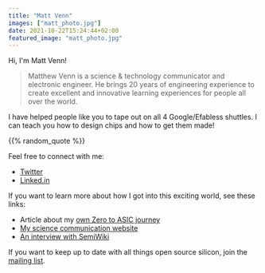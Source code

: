 ```yaml
---
title: "Matt Venn"
images: ["matt_photo.jpg"]
date: 2021-10-22T15:24:44+02:00
featured_image: "matt_photo.jpg"
---
```


Hi, I'm Matt Venn!

> Matthew Venn is a science & technology communicator and electronic engineer. He brings 20 years of engineering experience to create excellent and innovative learning experiences for people all over the world.

I have helped people like you to tape out on all 4 Google/Efabless shuttles. I can teach you how to design chips and how to get them made!

{{% random_quote %}}

Feel free to connect with me:

* [Twitter](https://twitter.com/matthewvenn)
* [Linked.in](https://www.linkedin.com/in/matt-venn/)

If you want to learn more about how I got into this exciting world, see these links:

* Article about my [own Zero to ASIC journey](/post/my_zero_to_asic_journey/)
* [My science communication website](https://www.mattvenn.net)
* [An interview with SemiWiki](https://semiwiki.com/semiconductor-services/efabless/306426-an-user-view-of-efabless-platform-interview-with-matt-venn/)

If you want to keep up to date with all things open source silicon, join the [mailing list](/newsletter).
